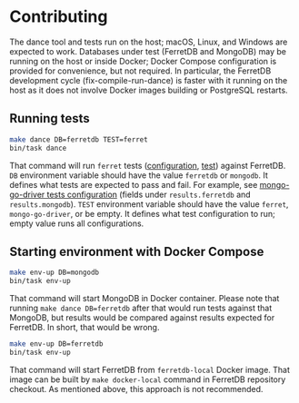 # Contributing

The dance tool and tests run on the host; macOS, Linux, and Windows are expected to work.
Databases under test (FerretDB and MongoDB) may be running on the host or inside Docker; 
Docker Compose configuration is provided for convenience, but not required.
In particular, the FerretDB development cycle (fix-compile-run-dance) is faster with it running on the host 
as it does not involve Docker images building or PostgreSQL restarts.

## Running tests

```sh
make dance DB=ferretdb TEST=ferret
bin/task dance
```

That command will run `ferret` tests ([configuration](https://github.com/FerretDB/dance/blob/main/tests/ferret.yml), 
[test](https://github.com/FerretDB/dance/tree/main/tests/ferret)) against FerretDB.
`DB` environment variable should have the value `ferretdb` or `mongodb`.
It defines what tests are expected to pass and fail.
For example, see [mongo-go-driver tests configuration](https://github.com/FerretDB/dance/blob/main/tests/mongo-go-driver.yml)
(fields under `results.ferretdb` and `results.mongodb`).
`TEST` environment variable should have the value `ferret`, `mongo-go-driver`, or be empty.
It defines what test configuration to run; empty value runs all configurations.

## Starting environment with Docker Compose

```sh
make env-up DB=mongodb
bin/task env-up
```

That command will start MongoDB in Docker container.
Please note that running `make dance DB=ferretdb` after that would run tests against that MongoDB, 
but results would be compared against results expected for FerretDB.
In short, that would be wrong.

```sh
make env-up DB=ferretdb
bin/task env-up 
```

That command will start FerretDB from `ferretdb-local` Docker image.
That image can be built by `make docker-local` command in FerretDB repository checkout.
As mentioned above, this approach is not recommended.
